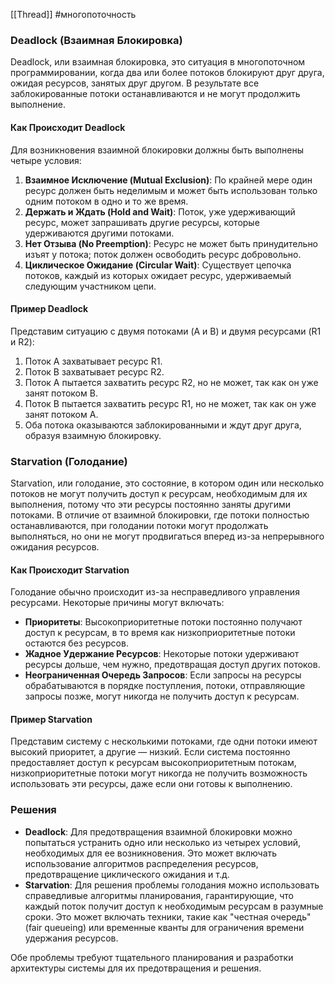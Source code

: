 [[Thread]]
#многопоточность
### Deadlock (Взаимная Блокировка)

Deadlock, или взаимная блокировка, это ситуация в многопоточном программировании, когда два или более потоков блокируют друг друга, ожидая ресурсов, занятых друг другом. В результате все заблокированные потоки останавливаются и не могут продолжить выполнение.

#### Как Происходит Deadlock

Для возникновения взаимной блокировки должны быть выполнены четыре условия:

1. **Взаимное Исключение (Mutual Exclusion)**: По крайней мере один ресурс должен быть неделимым и может быть использован только одним потоком в одно и то же время.
2. **Держать и Ждать (Hold and Wait)**: Поток, уже удерживающий ресурс, может запрашивать другие ресурсы, которые удерживаются другими потоками.
3. **Нет Отзыва (No Preemption)**: Ресурс не может быть принудительно изъят у потока; поток должен освободить ресурс добровольно.
4. **Циклическое Ожидание (Circular Wait)**: Существует цепочка потоков, каждый из которых ожидает ресурс, удерживаемый следующим участником цепи.

#### Пример Deadlock

Представим ситуацию с двумя потоками (A и B) и двумя ресурсами (R1 и R2):

1. Поток A захватывает ресурс R1.
2. Поток B захватывает ресурс R2.
3. Поток A пытается захватить ресурс R2, но не может, так как он уже занят потоком B.
4. Поток B пытается захватить ресурс R1, но не может, так как он уже занят потоком A.
5. Оба потока оказываются заблокированными и ждут друг друга, образуя взаимную блокировку.

### Starvation (Голодание)

Starvation, или голодание, это состояние, в котором один или несколько потоков не могут получить доступ к ресурсам, необходимым для их выполнения, потому что эти ресурсы постоянно заняты другими потоками. В отличие от взаимной блокировки, где потоки полностью останавливаются, при голодании потоки могут продолжать выполняться, но они не могут продвигаться вперед из-за непрерывного ожидания ресурсов.

#### Как Происходит Starvation

Голодание обычно происходит из-за несправедливого управления ресурсами. Некоторые причины могут включать:

- **Приоритеты**: Высокоприоритетные потоки постоянно получают доступ к ресурсам, в то время как низкоприоритетные потоки остаются без ресурсов.
- **Жадное Удержание Ресурсов**: Некоторые потоки удерживают ресурсы дольше, чем нужно, предотвращая доступ других потоков.
- **Неограниченная Очередь Запросов**: Если запросы на ресурсы обрабатываются в порядке поступления, потоки, отправляющие запросы позже, могут никогда не получить доступ к ресурсам.

#### Пример Starvation

Представим систему с несколькими потоками, где одни потоки имеют высокий приоритет, а другие — низкий. Если система постоянно предоставляет доступ к ресурсам высокоприоритетным потокам, низкоприоритетные потоки могут никогда не получить возможность использовать эти ресурсы, даже если они готовы к выполнению.

### Решения

- **Deadlock**: Для предотвращения взаимной блокировки можно попытаться устранить одно или несколько из четырех условий, необходимых для ее возникновения. Это может включать использование алгоритмов распределения ресурсов, предотвращение циклического ожидания и т.д.
- **Starvation**: Для решения проблемы голодания можно использовать справедливые алгоритмы планирования, гарантирующие, что каждый поток получит доступ к необходимым ресурсам в разумные сроки. Это может включать техники, такие как "честная очередь" (fair queueing) или временные кванты для ограничения времени удержания ресурсов.

Обе проблемы требуют тщательного планирования и разработки архитектуры системы для их предотвращения и решения.